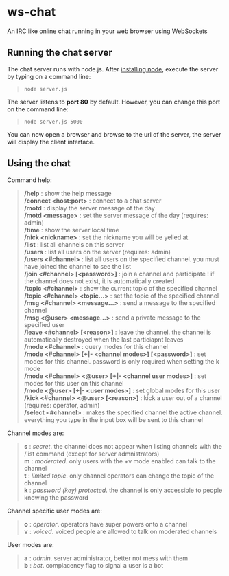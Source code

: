 # ws-chat
An IRC like online chat running in your web browser using WebSockets

## Running the chat server

The chat server runs with node.js. After [installing node](https://nodejs.org/en/download/package-manager), execute the server by typing on a command line:

> `node server.js`

The server listens to **port 80** by default. However, you can change this port on the command line:

> `node server.js 5000`

You can now open a browser and browse to the url of the server, the server will display the client interface.

## Using the chat

Command help:

> **/help** : show the help message  
> **/connect \<host:port>** : connect to a chat server  
> **/motd** : display the server message of the day  
> **/motd \<message>** : set the server message of the day (requires: admin)  
> **/time** : show the server local time  
> **/nick \<nickname>** : set the nickname you will be yelled at  
> **/list** : list all channels on this server  
> **/users** : list all users on the server (requires: admin)  
> **/users <#channel>** : list all users on the specified channel. you must have joined the channel to see the list  
> **/join <#channel> [\<password>]** : join a channel and participate ! if the channel does not exist, it is automatically created  
> **/topic <#channel>** : show the current topic of the specified channel  
> **/topic <#channel> \<topic...>** : set the topic of the specified channel  
> **/msg <#channel> \<message...>** : send a message to the specified channel  
> **/msg <@user> \<message...>** : send a private message to the specified user  
> **/leave <#channel> [\<reason>]** : leave the channel. the channel is automatically destroyed when the last particiapnt leaves  
> **/mode <#channel>** : query modes for this channel  
> **/mode <#channel> [+|- \<channel modes>] [\<password>]** : set modes for this channel. password is only required when setting the k mode  
> **/mode <#channel> <@user> [+|- \<channel user modes>]** : set modes for this user on this channel  
> **/mode <@user> [+|- \<user modes>]** : set global modes for this user  
> **/kick <#channel> <@user> [\<reason>]** : kick a user out of a channel (requires: operator, admin)  
> **/select <#channel>** : makes the specified channel the active channel. everything you type in the input box will be sent to this channel  

Channel modes are:

> **s** : *secret*. the channel does not appear when listing channels with the /list command (except for server admnistrators)  
> **m** : *moderated*. only users with the +v mode enabled can talk to the channel  
> **t** : *limited topic*. only channel operators can change the topic of the channel  
> **k** :  *password (key) protected*. the channel is only accessible to people knowing the password  

Channel specific user modes are:

> **o** : *operator*. operators have super powers onto a channel  
> **v** : *voiced*. voiced people are allowed to talk on moderated channels  

User modes are:
> **a** : *admin*. server administrator, better not mess with them  
> **b** : *bot*. complacency flag to signal a user is a bot  
